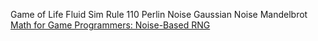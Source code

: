 Game of Life
Fluid Sim
Rule 110
Perlin Noise
Gaussian Noise
Mandelbrot
[Math for Game Programmers: Noise-Based RNG](https://www.youtube.com/watch?v=LWFzPP8ZbdU)
